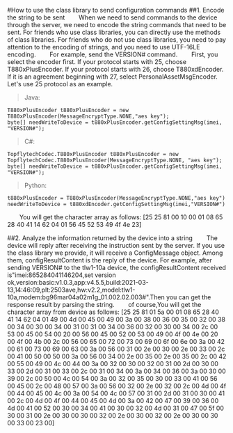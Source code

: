 #How to use the class library to send configuration commands
##1. Encode the string to be sent
&#8195;&#8195;When we need to send commands to the device through the server, we need to encode the string commands that need to be sent. For friends who use class libraries, you can directly use the methods of class libraries. For friends who do not use class libraries, you need to pay attention to the encoding of strings, and you need to use UTF-16LE encoding.
&#8195;&#8195;For example, send the VERSION# command.
&#8195;&#8195;First, you select the encoder first. If your protocol starts with 25, choose T880xPlusEncoder. If your protocol starts with 26, choose T880xdEncoder. If it is an agreement beginning with 27, select PersonalAssetMsgEncoder. Let's use 25 protocol as an example.
>Java:
```
T880xPlusEncoder t880xPlusEncoder = new T880xPlusEncoder(MessageEncryptType.NONE,"aes key");
byte[] needWriteToDevice = t880xPlusEncoder.getConfigSettingMsg(imei, "VERSION#");
```
>C#:
```
TopflytechCodec.T880xPlusEncoder t880xPlusEncoder = new TopflytechCodec.T880xPlusEncoder(MessageEncryptType.NONE, "aes key");
byte[] needWriteToDevice = t880xPlusEncoder.getConfigSettingMsg(imei, "VERSION#");
```
>Python:
```
t880xPlusEncoder = T880xPlusEncoder(MessageEncryptType.NONE,"aes key")
needWriteToDevice = t880xdEncoder.getConfigSettingMsg(imei,"VERSION#")
```
&#8195;&#8195;You will get the character array as follows: [25 25 81 00 10 00 01 08 65 28 40 41 14 62 04 01 56 45 52 53 49 4f 4e 23]

##2. Analyze the information returned by the device into a string
&#8195;&#8195;The device will reply after receiving the instruction sent by the server. If you use the class library we provide, it will receive a ConfigMessage object. Among them, configResultContent is the reply of the device. For example, after sending VERSION# to the tlw1-10a device, the configResultContent received is"imei:865284041146204,set version ok,version:basic:v1.0.3,app:v4.5.5,build:2021-03-13,14:46:09,plt:2503ave,hw:v2.2,model:tlw1-10a,modem:bg96mar04a02m1g_01.002.02.003#".Then you can get the response result by parsing the string.
&#8195;&#8195;of course,You will get the character array from device as follows: [25 25 81 01 5a 00 01 08 65 28 40 41 14 62 04 01 49 00 4d 00 45 00 49 00 3a 00 38 00 36 00 35 00 32 00 38 00 34 00 30 00 34 00 31 00 31 00 34 00 36 00 32 00 30 00 34 00 2c 00 53 00 45 00 54 00 20 00 56 00 45 00 52 00 53 00 49 00 4f 00 4e 00 20 00 4f 00 4b 00 2c 00 56 00 65 00 72 00 73 00 69 00 6f 00 6e 00 3a 00 42 00 61 00 73 00 69 00 63 00 3a 00 56 00 31 00 2e 00 30 00 2e 00 33 00 2c 00 41 00 50 00 50 00 3a 00 56 00 34 00 2e 00 35 00 2e 00 35 00 2c 00 42 00 55 00 49 00 4c 00 44 00 3a 00 32 00 30 00 32 00 31 00 2d 00 30 00 33 00 2d 00 31 00 33 00 2c 00 31 00 34 00 3a 00 34 00 36 00 3a 00 30 00 39 00 2c 00 50 00 4c 00 54 00 3a 00 32 00 35 00 30 00 33 00 41 00 56 00 45 00 2c 00 48 00 57 00 3a 00 56 00 32 00 2e 00 32 00 2c 00 4d 00 4f 00 44 00 45 00 4c 00 3a 00 54 00 4c 00 57 00 31 00 2d 00 31 00 30 00 41 00 2c 00 4d 00 4f 00 44 00 45 00 4d 00 3a 00 42 00 47 00 39 00 36 00 4d 00 41 00 52 00 30 00 34 00 41 00 30 00 32 00 4d 00 31 00 47 00 5f 00 30 00 31 00 2e 00 30 00 30 00 32 00 2e 00 30 00 32 00 2e 00 30 00 30 00 33 00 23 00]